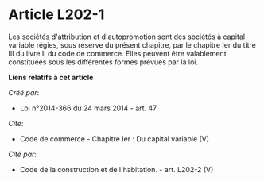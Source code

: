 # Article L202-1

Les sociétés d'attribution et d'autopromotion sont des sociétés à capital variable régies, sous réserve du présent chapitre,
par le chapitre Ier du titre III du livre II du code de commerce. Elles peuvent être valablement constituées sous les
différentes formes prévues par la loi.

**Liens relatifs à cet article**

_Créé par_:

  - Loi n°2014-366 du 24 mars 2014 - art. 47

_Cite_:

  - Code de commerce -  Chapitre Ier : Du capital variable (V)

_Cité par_:

  - Code de la construction et de l'habitation. - art. L202-2 (V)
